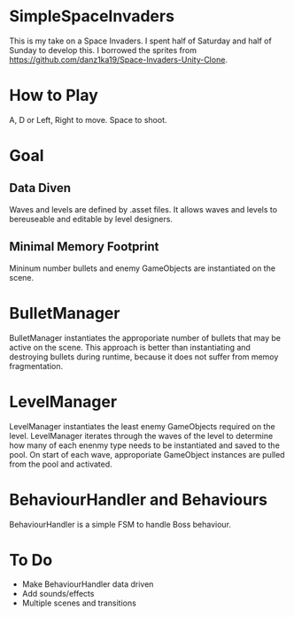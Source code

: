# SimpleSpaceInvaders
This is my take on a Space Invaders. I spent half of Saturday and half of Sunday to develop this.
I borrowed the sprites from https://github.com/danz1ka19/Space-Invaders-Unity-Clone.

# How to Play
A, D or Left, Right to move.
Space to shoot.

# Goal
## Data Diven
Waves and levels are defined by .asset files. It allows waves and levels to bereuseable and editable by level designers.
## Minimal Memory Footprint
Mininum number bullets and enemy GameObjects are instantiated on the scene.

# BulletManager
BulletManager instantiates the approporiate number of bullets that may be active on the scene. This approach is better than instantiating and destroying bullets during runtime, because it does not suffer from memoy fragmentation.

# LevelManager
LevelManager instantiates the least enemy GameObjects required on the level. LevelManager iterates through the waves of the level to determine how many of each enenmy type needs to be instantiated and saved to the pool. On start of each wave, approporiate GameObject instances are pulled from the pool and activated.

# BehaviourHandler and Behaviours
BehaviourHandler is a simple FSM to handle Boss behaviour.

# To Do
- Make BehaviourHandler data driven
- Add sounds/effects
- Multiple scenes and transitions
